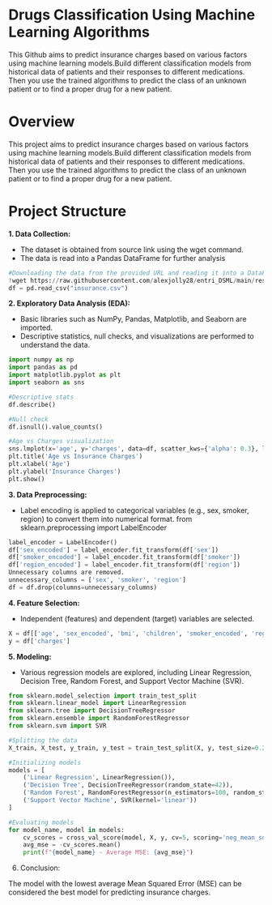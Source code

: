 # Drugs Classification Using Machine Learning Algorithms

This Github aims to predict insurance charges based on various factors using machine learning models.Build different classification models from historical data of patients and their responses to different medications. Then you use the trained algorithms to predict the class of an unknown patient or to find a proper drug for a new patient.

# Overview

This project aims to predict insurance charges based on various factors using machine learning models.Build different classification models from historical data of patients and their responses to different medications. Then you use the trained algorithms to predict the class of an unknown patient or to find a proper drug for a new patient.

# Project Structure

**1. Data Collection:**

- The dataset is obtained from source link using the wget command.
- The data is read into a Pandas DataFrame for further analysis

```python
#Downloading the data from the provided URL and reading it into a DataFrame
!wget https://raw.githubusercontent.com/alexjolly28/entri_DSML/main/resources/insurance.csv
df = pd.read_csv("insurance.csv")
```

**2. Exploratory Data Analysis (EDA):**

- Basic libraries such as NumPy, Pandas, Matplotlib, and Seaborn are imported.
- Descriptive statistics, null checks, and visualizations are performed to understand the data.

```python
import numpy as np
import pandas as pd
import matplotlib.pyplot as plt
import seaborn as sns

#Descriptive stats
df.describe()

#Null check
df.isnull().value_counts()

#Age vs Charges visualization
sns.lmplot(x='age', y='charges', data=df, scatter_kws={'alpha': 0.3}, line_kws={'color': 'red'})
plt.title('Age vs Insurance Charges')
plt.xlabel('Age')
plt.ylabel('Insurance Charges')
plt.show()
```

**3. Data Preprocessing:**

- Label encoding is applied to categorical variables (e.g., sex, smoker, region) to convert them into numerical format. from sklearn.preprocessing import LabelEncoder

```python
label_encoder = LabelEncoder()
df['sex_encoded'] = label_encoder.fit_transform(df['sex'])
df['smoker_encoded'] = label_encoder.fit_transform(df['smoker'])
df['region_encoded'] = label_encoder.fit_transform(df['region'])
Unnecessary columns are removed.
unnecessary_columns = ['sex', 'smoker', 'region']
df = df.drop(columns=unnecessary_columns)
```
**4. Feature Selection:**

- Independent (features) and dependent (target) variables are selected.

```python
X = df[['age', 'sex_encoded', 'bmi', 'children', 'smoker_encoded', 'region_encoded']]
y = df['charges']
```

**5. Modeling:**

- Various regression models are explored, including Linear Regression, Decision Tree, Random Forest, and Support Vector Machine (SVR).

```python
from sklearn.model_selection import train_test_split
from sklearn.linear_model import LinearRegression
from sklearn.tree import DecisionTreeRegressor
from sklearn.ensemble import RandomForestRegressor
from sklearn.svm import SVR

#Splitting the data
X_train, X_test, y_train, y_test = train_test_split(X, y, test_size=0.2, random_state=42)

#Initializing models
models = [
    ('Linear Regression', LinearRegression()),
    ('Decision Tree', DecisionTreeRegressor(random_state=42)),
    ('Random Forest', RandomForestRegressor(n_estimators=100, random_state=42)),
    ('Support Vector Machine', SVR(kernel='linear'))
]

#Evaluating models
for model_name, model in models:
    cv_scores = cross_val_score(model, X, y, cv=5, scoring='neg_mean_squared_error')
    avg_mse = -cv_scores.mean()
    print(f"{model_name} - Average MSE: {avg_mse}")
```
6. Conclusion:

The model with the lowest average Mean Squared Error (MSE) can be considered the best model for predicting insurance charges.
